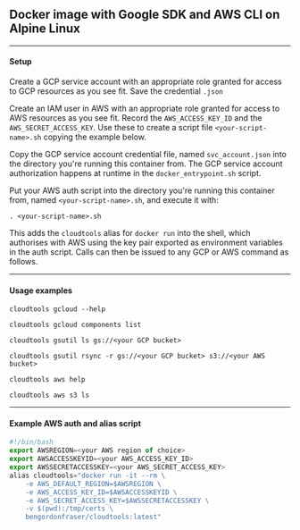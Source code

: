 ## Docker image with Google SDK and AWS CLI on Alpine Linux 
****
#### Setup

Create a GCP service account with an appropriate role granted for access to GCP resources as you see fit. Save the credential `.json`

Create an IAM user in AWS with an appropriate role granted for access to AWS resources as you see fit. Record the `AWS_ACCESS_KEY_ID` and the `AWS_SECRET_ACCESS_KEY`. Use these to create a script file `<your-script-name>.sh` copying the example below.

Copy the GCP service account credential file, named `svc_account.json` into the directory you're running this container from.
The GCP service account authorization happens at runtime in the `docker_entrypoint.sh` script.

Put your AWS auth script into the directory you're running this container from, named `<your-script-name>.sh`, 
and execute it with: 

```
. <your-script-name>.sh
```
This adds the `cloudtools` alias for `docker run` into the shell, which authorises with AWS using the key pair exported as environment variables in the auth script. Calls can then be issued to any GCP or AWS command as follows. 

****
#### Usage examples

```
cloudtools gcloud --help
```
```
cloudtools gcloud components list
```
```
cloudtools gsutil ls gs://<your GCP bucket>
```
```
cloudtools gsutil rsync -r gs://<your GCP bucket> s3://<your AWS bucket>
```
```
cloudtools aws help
```
```
cloudtools aws s3 ls 
```
****
#### Example AWS auth and alias script
```javascript
#!/bin/bash
export AWSREGION=<your AWS region of choice>
export AWSACCESSKEYID=<your AWS_ACCESS_KEY_ID>
export AWSSECRETACCESSKEY=<your AWS_SECRET_ACCESS_KEY>
alias cloudtools="docker run -it --rm \
    -e AWS_DEFAULT_REGION=$AWSREGION \
    -e AWS_ACCESS_KEY_ID=$AWSACCESSKEYID \
    -e AWS_SECRET_ACCESS_KEY=$AWSSECRETACCESSKEY \
    -v $(pwd):/tmp/certs \
    bengordonfraser/cloudtools:latest"
```

